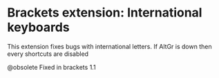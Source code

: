 Brackets extension: International keyboards
================================

This extension fixes bugs with international letters. If AltGr is down then every shortcuts are disabled

@obsolete Fixed in brackets 1.1
